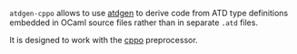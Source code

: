 `atdgen-cppo` allows to use [atdgen](http://oss.wink.com/atdgen/) to
derive code from ATD type definitions embedded in OCaml source files
rather than in separate `.atd` files.

It is designed to work with the
[cppo](http://martin.jambon.free.fr/cppo.html) preprocessor.
